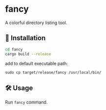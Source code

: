 
# fancy
A colorful directory listing tool.

## 🚀 Installation

```bash
cd fancy
cargo build --release
```


add to default executable path:

```
sudo cp target/release/fancy /usr/local/bin/
```

## 🛠️ Usage

Run `fancy` command.